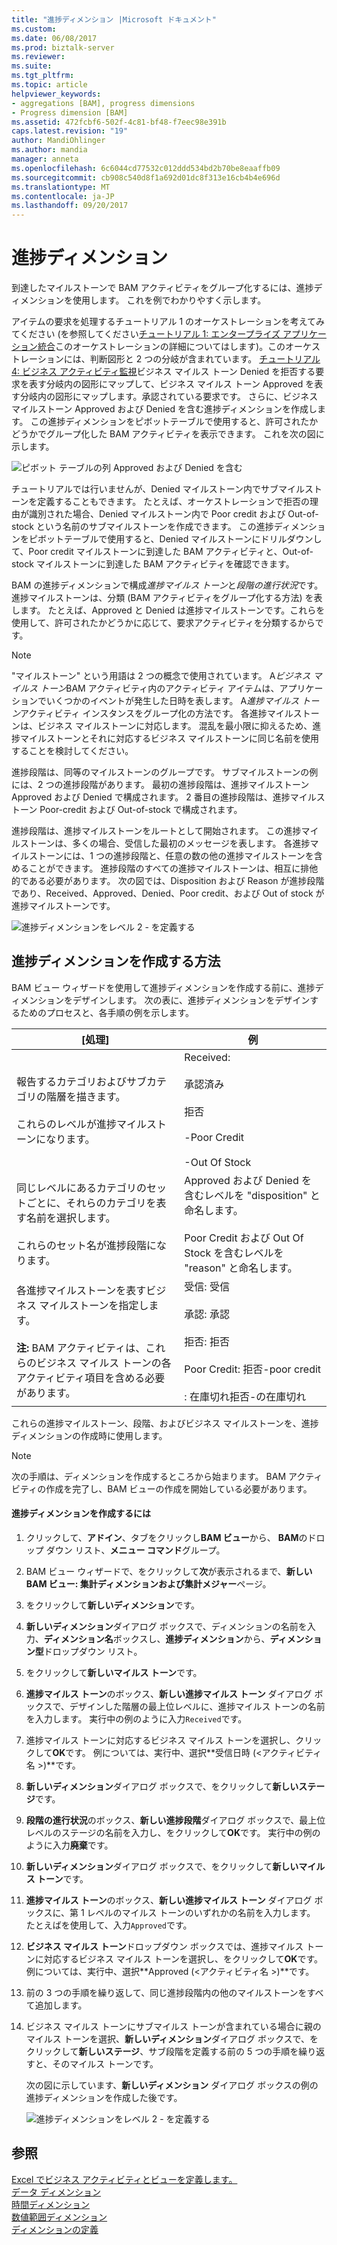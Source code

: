 ```yaml
---
title: "進捗ディメンション |Microsoft ドキュメント"
ms.custom: 
ms.date: 06/08/2017
ms.prod: biztalk-server
ms.reviewer: 
ms.suite: 
ms.tgt_pltfrm: 
ms.topic: article
helpviewer_keywords:
- aggregations [BAM], progress dimensions
- Progress dimension [BAM]
ms.assetid: 472fcbf6-502f-4c81-bf48-f7eec98e391b
caps.latest.revision: "19"
author: MandiOhlinger
ms.author: mandia
manager: anneta
ms.openlocfilehash: 6c6044cd77532c012ddd534bd2b70be8eaaffb09
ms.sourcegitcommit: cb908c540d8f1a692d01dc8f313e16cb4b4e696d
ms.translationtype: MT
ms.contentlocale: ja-JP
ms.lasthandoff: 09/20/2017
---
```

# <a name="progress-dimension"></a>進捗ディメンション
到達したマイルストーンで BAM アクティビティをグループ化するには、進捗ディメンションを使用します。 これを例でわかりやすく示します。  
  
 アイテムの要求を処理するチュートリアル 1 のオーケストレーションを考えてみてください  (を参照してください[チュートリアル 1: エンタープライズ アプリケーション統合](../core/tutorial-1-enterprise-application-integration.md)このオーケストレーションの詳細についてはします)。このオーケストレーションには、判断図形と 2 つの分岐が含まれています。 [チュートリアル 4: ビジネス アクティビティ監視](http://msdn.microsoft.com/library/81d5e768-f8a6-4eb0-8e6c-64db47455476)ビジネス マイルス トーン Denied を拒否する要求を表す分岐内の図形にマップして、ビジネス マイルス トーン Approved を表す分岐内の図形にマップします。承認されている要求です。 さらに、ビジネス マイルストーン Approved および Denied を含む進捗ディメンションを作成します。 この進捗ディメンションをピボットテーブルで使用すると、許可されたかどうかでグループ化した BAM アクティビティを表示できます。 これを次の図に示します。  
  
 ![ピボット テーブルの列 Approved および Denied を含む](../core/media/bts-view-with-approved-denieds.gif "列が表示されたので、承認-denieds")  
  
 チュートリアルでは行いませんが、Denied マイルストーン内でサブマイルストーンを定義することもできます。 たとえば、オーケストレーションで拒否の理由が識別された場合、Denied マイルストーン内で Poor credit および Out-of-stock という名前のサブマイルストーンを作成できます。 この進捗ディメンションをピボットテーブルで使用すると、Denied マイルストーンにドリルダウンして、Poor credit マイルストーンに到達した BAM アクティビティと、Out-of-stock マイルストーンに到達した BAM アクティビティを確認できます。  
  
 BAM の進捗ディメンションで構成*進捗マイルス トーン*と*段階の進行状況*です。 進捗マイルストーンは、分類 (BAM アクティビティをグループ化する方法) を表します。 たとえば、Approved と Denied は進捗マイルストーンです。これらを使用して、許可されたかどうかに応じて、要求アクティビティを分類するからです。  
  
> [!NOTE]
>  "マイルストーン" という用語は 2 つの概念で使用されています。 A*ビジネス マイルス トーン*BAM アクティビティ内のアクティビティ アイテムは、アプリケーションでいくつかのイベントが発生した日時を表します。 A*進捗マイルス トーン*アクティビティ インスタンスをグループ化の方法です。 各進捗マイルストーンは、ビジネス マイルストーンに対応します。 混乱を最小限に抑えるため、進捗マイルストーンとそれに対応するビジネス マイルストーンに同じ名前を使用することを検討してください。  
  
 進捗段階は、同等のマイルストーンのグループです。 サブマイルストーンの例には、2 つの進捗段階があります。 最初の進捗段階は、進捗マイルストーン Approved および Denied で構成されます。 2 番目の進捗段階は、進捗マイルストーン Poor-credit および Out-of-stock で構成されます。  
  
 進捗段階は、進捗マイルストーンをルートとして開始されます。 この進捗マイルストーンは、多くの場合、受信した最初のメッセージを表します。 各進捗マイルストーンには、1 つの進捗段階と、任意の数の他の進捗マイルストーンを含めることができます。 進捗段階のすべての進捗マイルストーンは、相互に排他的である必要があります。 次の図では、Disposition および Reason が進捗段階であり、Received、Approved、Denied、Poor credit、および Out of stock が進捗マイルストーンです。  
  
 ![進捗ディメンションをレベル 2 &#45; を定義する](../core/media/bts-progress-dimension-two-levelss.gif "定義ディメンションの 2 つ levelss")  
  
## <a name="how-to-create-progress-dimensions"></a>進捗ディメンションを作成する方法  
 BAM ビュー ウィザードを使用して進捗ディメンションを作成する前に、進捗ディメンションをデザインします。 次の表に、進捗ディメンションをデザインするためのプロセスと、各手順の例を示します。  
  
|[処理]|例|  
|-------------|-------------|  
|報告するカテゴリおよびサブカテゴリの階層を描きます。<br /><br /> これらのレベルが進捗マイルストーンになります。|Received:<br /><br /> 承認済み<br /><br /> 拒否<br /><br /> -Poor Credit<br /><br /> -Out Of Stock|  
|同じレベルにあるカテゴリのセットごとに、それらのカテゴリを表す名前を選択します。<br /><br /> これらのセット名が進捗段階になります。|Approved および Denied を含むレベルを "disposition" と命名します。<br /><br /> Poor Credit および Out Of Stock を含むレベルを "reason" と命名します。|  
|各進捗マイルストーンを表すビジネス マイルストーンを指定します。<br /><br /> **注:** BAM アクティビティは、これらのビジネス マイルス トーンの各アクティビティ項目を含める必要があります。|受信: 受信<br /><br /> 承認: 承認<br /><br /> 拒否: 拒否<br /><br /> Poor Credit: 拒否-poor credit<br /><br /> : 在庫切れ拒否-の在庫切れ|  
  
 これらの進捗マイルストーン、段階、およびビジネス マイルストーンを、進捗ディメンションの作成時に使用します。  
  
> [!NOTE]
>  次の手順は、ディメンションを作成するところから始まります。 BAM アクティビティの作成を完了し、BAM ビューの作成を開始している必要があります。  
  
#### <a name="to-create-a-progress-dimension"></a>進捗ディメンションを作成するには  
  
1.  クリックして、**アドイン**、タブをクリックし**BAM ビュー**から、 **BAM**のドロップ ダウン リスト、**メニュー コマンド**グループ。  
  
2.  BAM ビュー ウィザードで、をクリックして**次**が表示されるまで、**新しい BAM ビュー: 集計ディメンションおよび集計メジャー**ページ。  
  
3.  をクリックして**新しいディメンション**です。  
  
4.  **新しいディメンション**ダイアログ ボックスで、ディメンションの名前を入力、**ディメンション名**ボックスし、**進捗ディメンション**から、**ディメンション型**ドロップダウン リスト。  
  
5.  をクリックして**新しいマイルス トーン**です。  
  
6.  **進捗マイルス トーン**のボックス、**新しい進捗マイルス トーン** ダイアログ ボックスで、デザインした階層の最上位レベルに、進捗マイルス トーンの名前を入力します。 実行中の例のように入力`Received`です。  
  
7.  進捗マイルス トーンに対応するビジネス マイルス トーンを選択し、クリックして**OK**です。 例については、実行中、選択**受信日時 (\<アクティビティ名 >)**です。  
  
8.  **新しいディメンション**ダイアログ ボックスで、をクリックして**新しいステージ**です。  
  
9. **段階の進行状況**のボックス、**新しい進捗段階**ダイアログ ボックスで、最上位レベルのステージの名前を入力し、をクリックして**OK**です。  実行中の例のように入力**廃棄**です。  
  
10. **新しいディメンション**ダイアログ ボックスで、をクリックして**新しいマイルス トーン**です。  
  
11. **進捗マイルス トーン**のボックス、**新しい進捗マイルス トーン** ダイアログ ボックスに、第 1 レベルのマイルス トーンのいずれかの名前を入力します。 たとえばを使用して、入力`Approved`です。  
  
12. **ビジネス マイルス トーン**ドロップダウン ボックスでは、進捗マイルス トーンに対応するビジネス マイルス トーンを選択し、をクリックして**OK**です。 例については、実行中、選択**Approved (\<アクティビティ名 >)**です。  
  
13. 前の 3 つの手順を繰り返して、同じ進捗段階内の他のマイルストーンをすべて追加します。  
  
14. ビジネス マイルス トーンにサブマイルス トーンが含まれている場合に親のマイルス トーンを選択、**新しいディメンション**ダイアログ ボックスで、をクリックして**新しいステージ**、サブ段階を定義する前の 5 つの手順を繰り返すと、そのマイルス トーンです。  
  
     次の図に示しています、**新しいディメンション** ダイアログ ボックスの例の進捗ディメンションを作成した後です。  
  
     ![進捗ディメンションをレベル 2 &#45; を定義する](../core/media/bts-progress-dimension-two-levelss.gif "定義ディメンションの 2 つ levelss")  
  
## <a name="see-also"></a>参照  
 [Excel でビジネス アクティビティとビューを定義します。](../core/defining-business-activities-and-views-in-excel.md)   
 [データ ディメンション](../core/data-dimension.md)   
 [時間ディメンション](../core/time-dimension.md)   
 [数値範囲ディメンション](../core/numeric-range-dimension.md)   
 [ディメンションの定義](../core/defining-dimensions.md)